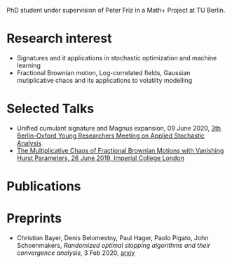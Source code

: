 PhD student under supervision of Peter Friz in a Math+ Project at TU Berlin.

# Research interest
- Signatures and it applications in stochastic optimization and machine learning
- Fractional Brownian motion, Log-correlated fields, Gaussian mutiplicative chaos and its applications to volatilty modelling

# Selected Talks
- Unified cumulant signature and Magnus expansion, 09 June 2020, [3th Berlin-Oxford Young Researchers Meeting on Applied Stochastic Analysis](http://www.wias-berlin.de/workshops/YRM2020/)
- [The Multiplicative Chaos of Fractional Brownian Motions with Vanishing Hurst Parameters, 26 June 2019, Imperial College London](https://www.imperial.ac.uk/events/96846/paul-hager-the-multiplicative-chaos-of-fractional-brownian-motions-with-vanishing-hurst-parameters/)

# Publications

# Preprints
- Christian Bayer, Denis Belomestny, Paul Hager, Paolo Pigato, John Schoenmakers, *Randomized optimal stopping algorithms and their convergence analysis*, 3 Feb 2020, [arxiv](https://arxiv.org/abs/2002.00816)
